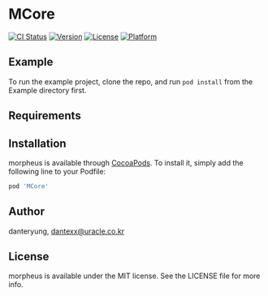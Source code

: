 # MCore

[![CI Status](https://img.shields.io/travis/danteryung/morpheus.svg?style=flat)](https://travis-ci.org/danteryung/morpheus)
[![Version](https://img.shields.io/cocoapods/v/morpheus.svg?style=flat)](https://cocoapods.org/pods/morpheus)
[![License](https://img.shields.io/cocoapods/l/morpheus.svg?style=flat)](https://cocoapods.org/pods/morpheus)
[![Platform](https://img.shields.io/cocoapods/p/morpheus.svg?style=flat)](https://cocoapods.org/pods/morpheus)

## Example

To run the example project, clone the repo, and run `pod install` from the Example directory first.

## Requirements

## Installation

morpheus is available through [CocoaPods](https://cocoapods.org). To install
it, simply add the following line to your Podfile:

```ruby
pod 'MCore'
```

## Author

danteryung, dantexx@uracle.co.kr

## License

morpheus is available under the MIT license. See the LICENSE file for more info.
